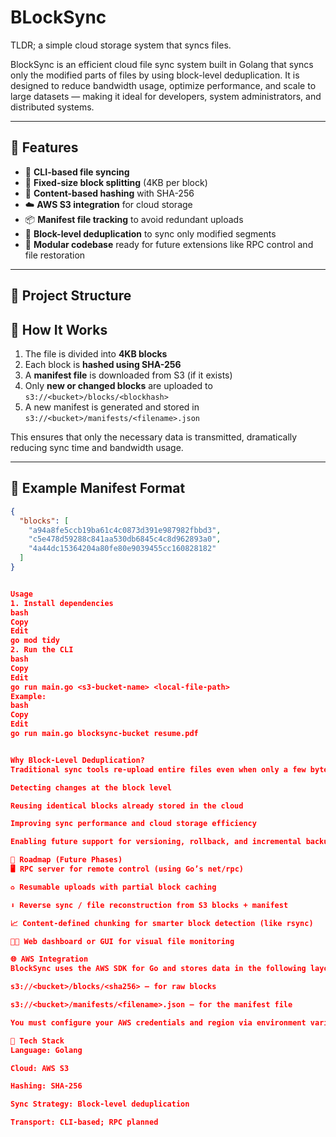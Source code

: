 # BLockSync
TLDR; a simple cloud storage system that syncs files.

BlockSync is an efficient cloud file sync system built in Golang that syncs only the modified parts of files by using block-level deduplication. It is designed to reduce bandwidth usage, optimize performance, and scale to large datasets — making it ideal for developers, system administrators, and distributed systems.

---

## 🚀 Features

- 🔹 **CLI-based file syncing**
- 🧱 **Fixed-size block splitting** (4KB per block)
- 🔐 **Content-based hashing** with SHA-256
- ☁️ **AWS S3 integration** for cloud storage
- 📦 **Manifest file tracking** to avoid redundant uploads
- 🧠 **Block-level deduplication** to sync only modified segments
- 🧰 **Modular codebase** ready for future extensions like RPC control and file restoration

---

## 📁 Project Structure

## 🔧 How It Works

1. The file is divided into **4KB blocks**
2. Each block is **hashed using SHA-256**
3. A **manifest file** is downloaded from S3 (if it exists)
4. Only **new or changed blocks** are uploaded to `s3://<bucket>/blocks/<blockhash>`
5. A new manifest is generated and stored in `s3://<bucket>/manifests/<filename>.json`

This ensures that only the necessary data is transmitted, dramatically reducing sync time and bandwidth usage.

---

## 📂 Example Manifest Format

```json
{
  "blocks": [
    "a94a8fe5ccb19ba61c4c0873d391e987982fbbd3",
    "c5e478d59288c841aa530db6845c4c8d962893a0",
    "4a44dc15364204a80fe80e9039455cc160828182"
  ]
}


Usage
1. Install dependencies
bash
Copy
Edit
go mod tidy
2. Run the CLI
bash
Copy
Edit
go run main.go <s3-bucket-name> <local-file-path>
Example:
bash
Copy
Edit
go run main.go blocksync-bucket resume.pdf


Why Block-Level Deduplication?
Traditional sync tools re-upload entire files even when only a few bytes change. BlockSync avoids that by:

Detecting changes at the block level

Reusing identical blocks already stored in the cloud

Improving sync performance and cloud storage efficiency

Enabling future support for versioning, rollback, and incremental backups

🔮 Roadmap (Future Phases)
🖥️ RPC server for remote control (using Go’s net/rpc)

♻️ Resumable uploads with partial block caching

⬇️ Reverse sync / file reconstruction from S3 blocks + manifest

📈 Content-defined chunking for smarter block detection (like rsync)

🧑‍💻 Web dashboard or GUI for visual file monitoring

🌐 AWS Integration
BlockSync uses the AWS SDK for Go and stores data in the following layout:

s3://<bucket>/blocks/<sha256> — for raw blocks

s3://<bucket>/manifests/<filename>.json — for the manifest file

You must configure your AWS credentials and region via environment variables or shared AWS config files.

🧠 Tech Stack
Language: Golang

Cloud: AWS S3

Hashing: SHA-256

Sync Strategy: Block-level deduplication

Transport: CLI-based; RPC planned

